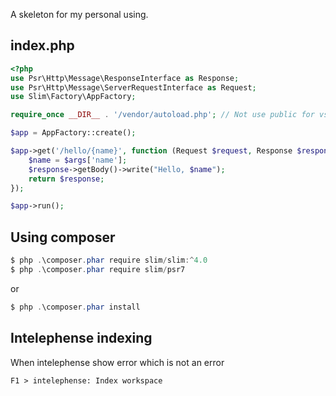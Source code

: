 A skeleton for my personal using.

## index.php
```php
<?php
use Psr\Http\Message\ResponseInterface as Response;
use Psr\Http\Message\ServerRequestInterface as Request;
use Slim\Factory\AppFactory;

require_once __DIR__ . '/vendor/autoload.php'; // Not use public for vscode workspace

$app = AppFactory::create();

$app->get('/hello/{name}', function (Request $request, Response $response, array $args) {
    $name = $args['name'];
    $response->getBody()->write("Hello, $name");
    return $response;
});

$app->run();
```

## Using composer
```powershell
$ php .\composer.phar require slim/slim:^4.0
$ php .\composer.phar require slim/psr7
```

or

```powershell
$ php .\composer.phar install
```

## Intelephense indexing
When intelephense show error which is not an error
```
F1 > intelephense: Index workspace
```
